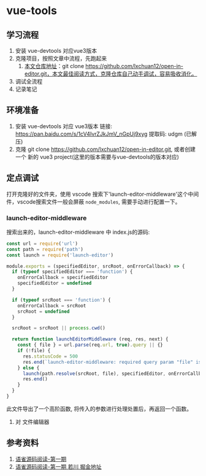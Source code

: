 # vue-tools
## 学习流程
1. 安装  vue-devtools 对应vue3版本
2. 克隆项目，按照文章中流程，先跑起来
   1. [本文仓库地址](https://github.com/lxchuan12/open-in-editor)：git clone https://github.com/lxchuan12/open-in-editor.git，本文最佳阅读方式，克隆仓库自己动手调试，容易吸收消化。
3. 调试全流程
4. 记录笔记

## 环境准备
1. 安装 vue-devtools 对应 vue3版本 链接: https://pan.baidu.com/s/1cV4IvrZJkJmV_nGpUj9xyg 提取码: udgm (已解压)
2. 克隆 git clone https://github.com/lxchuan12/open-in-editor.git, 或者创建一个 新的 vue3 project(这里的版本需要与vue-devtools的版本对应)

## 定点调试
打开克隆好的文件夹，使用 vscode 搜索下'launch-editor-middleware'这个中间件，vscode搜索文件一般会屏蔽 `node_modules`, 需要手动进行配置一下。

### launch-editor-middleware
搜索出来的，launch-editor-middleware 中 index.js的源码:
```js
const url = require('url')
const path = require('path')
const launch = require('launch-editor')

module.exports = (specifiedEditor, srcRoot, onErrorCallback) => {
  if (typeof specifiedEditor === 'function') {
    onErrorCallback = specifiedEditor
    specifiedEditor = undefined
  }

  if (typeof srcRoot === 'function') {
    onErrorCallback = srcRoot
    srcRoot = undefined
  }

  srcRoot = srcRoot || process.cwd()

  return function launchEditorMiddleware (req, res, next) {
    const { file } = url.parse(req.url, true).query || {}
    if (!file) {
      res.statusCode = 500
      res.end(`launch-editor-middleware: required query param "file" is missing.`)
    } else {
      launch(path.resolve(srcRoot, file), specifiedEditor, onErrorCallback)
      res.end()
    }
  }
}
```
此文件导出了一个高阶函数, 将传入的参数进行处理处置后，再返回一个函数。
1. 对 文件编辑器

## 参考资料
1. [语雀源码阅读-第一期](https://www.yuque.com/ruochuan12/notice/p1)
2. [语雀源码阅读-第一期 若川 掘金地址](https://juejin.cn/post/6959348263547830280)